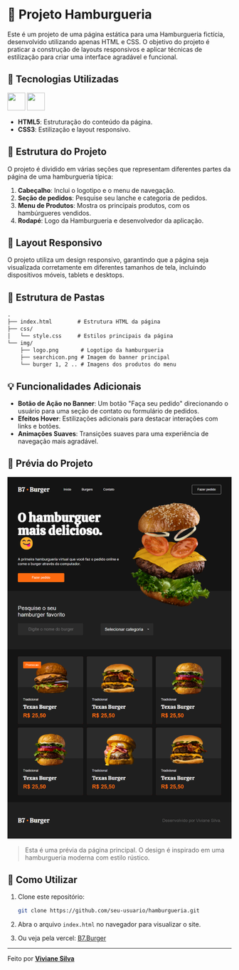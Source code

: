 # 🍔 Projeto Hamburgueria

Este é um projeto de uma página estática para uma Hamburgueria fictícia, desenvolvido utilizando apenas HTML e CSS. O objetivo do projeto é praticar a construção de layouts responsivos e aplicar técnicas de estilização para criar uma interface agradável e funcional.

## 🚀 Tecnologias Utilizadas

<img src="https://cdn.jsdelivr.net/gh/devicons/devicon@latest/icons/html5/html5-plain-wordmark.svg" width="40" height="40"/>
<img src="https://cdn.jsdelivr.net/gh/devicons/devicon@latest/icons/css3/css3-original-wordmark.svg" width="40" height="40" />

- **HTML5**: Estruturação do conteúdo da página.
- **CSS3**: Estilização e layout responsivo.

## 🎨 Estrutura do Projeto

O projeto é dividido em várias seções que representam diferentes partes da página de uma hamburgueria típica:

1. **Cabeçalho**: Inclui o logotipo e o menu de navegação.
2. **Seção de pedidos**: Pesquise seu lanche e categoria de pedidos.
3. **Menu de Produtos**: Mostra os principais produtos, com os hambúrgueres vendidos.
4. **Rodapé**: Logo da Hamburgueria e desenvolvedor da aplicação.


## 📐 Layout Responsivo

O projeto utiliza um design responsivo, garantindo que a página seja visualizada corretamente em diferentes tamanhos de tela, incluindo dispositivos móveis, tablets e desktops.

## 📁 Estrutura de Pastas

```plaintext
.
├── index.html        # Estrutura HTML da página
├── css/
│   └── style.css     # Estilos principais da página
└── img/
    ├── logo.png       # Logotipo da hamburgueria
    ├── searchicon.png # Imagem do banner principal
    └── burger 1, 2 .. # Imagens dos produtos do menu
```

## 💡 Funcionalidades Adicionais

- **Botão de Ação no Banner**: Um botão "Faça seu pedido" direcionando o usuário para uma seção de contato ou formulário de pedidos.
- **Efeitos Hover**: Estilizações adicionais para destacar interações com links e botões.
- **Animações Suaves**: Transições suaves para uma experiência de navegação mais agradável.

## 📸 Prévia do Projeto

![Preview da Página](assets/b7.burger.png)

> Esta é uma prévia da página principal. O design é inspirado em uma hamburgueria moderna com estilo rústico.

## 📌 Como Utilizar

1. Clone este repositório:
   ```bash
   git clone https://github.com/seu-usuario/hamburgueria.git
   ```

2. Abra o arquivo `index.html` no navegador para visualizar o site.
3. Ou veja pela vercel: <a href="https://b7-burger.vercel.app/">B7.Burger</a>

---
 Feito por <a href="https://www.linkedin.com/in/vivianezzt/">**Viviane Silva**</a>